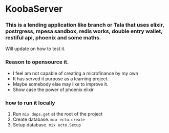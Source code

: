 # KoobaServer

### This is a lending application like branch or Tala that uses elixir, postrgress, mpesa sandbox, redis works, double entry wallet, restiful api, phoenix and some maths.

Will update on how to test it.

### Reason to opensource it.

- I feel am not capable of creating a microfinance by my own
- It has served it purpose as a learning project.
- Maybe somebody else may like to improve it.
- Show case the power of phoenix elixir


### how to run it locally

1. Run `mix deps.get` at the root of the project
2. Create database. `mix ecto.create`
3. Setup database. `mix ecto.Setup`
